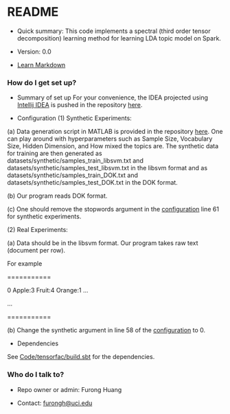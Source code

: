 # README #
* Quick summary: 
This code implements a spectral (third order tensor decomposition) learning method for learning LDA topic model on         Spark. 

* Version: 0.0
* [Learn Markdown](https://bitbucket.org/tutorials/markdowndemo)



### How do I get set up? ###


* Summary of set up
For your convenience, the IDEA projected using [Intellij IDEA](https://www.jetbrains.com/idea/) is pushed in the repository [here](https://bitbucket.org/furongh/spectral-lda/src/b5be6b9e2a45b824bbc60a0bb927eff6030f4256/Code/tensorfac/.idea/?at=master). 



* Configuration 
(1) Synthetic Experiments:


(a) Data generation script in MATLAB is provided in the repository [here](https://bitbucket.org/furongh/spectral-lda/src/b5be6b9e2a45b824bbc60a0bb927eff6030f4256/Code/tensorfac/data/SyntheticDataGenerator.m?at=master&fileviewer=file-view-default). One can play around with hyperparameters such as Sample Size, Vocabulary Size, Hidden Dimension, and How mixed the topics are.  The synthetic data for training are then generated as datasets/synthetic/samples_train_libsvm.txt and datasets/synthetic/samples_test_libsvm.txt in the libsvm format and as datasets/synthetic/samples_train_DOK.txt and datasets/synthetic/samples_test_DOK.txt in the DOK format. 


(b) Our program reads DOK format.


(c) One should remove the stopwords argument in the [configuration](https://bitbucket.org/furongh/spectral-lda/src/b5be6b9e2a45b824bbc60a0bb927eff6030f4256/Code/tensorfac/src/main/scala/LDATensorDecomposition/SpectralLDA.scala?at=master&fileviewer=file-view-default) line 61 for synthetic experiments.


(2) Real Experiments:


(a) Data should be in the libsvm format. Our program takes raw text (document per row). 


   For example


===========


0 Apple:3 Fruit:4 Orange:1 ...


...


===========


(b) Change the synthetic argument in line 58 of the [configuration](https://bitbucket.org/furongh/spectral-lda/src/b5be6b9e2a45b824bbc60a0bb927eff6030f4256/Code/tensorfac/src/main/scala/LDATensorDecomposition/SpectralLDA.scala?at=master&fileviewer=file-view-default) to 0.
 


* Dependencies


See [Code/tensorfac/build.sbt](https://bitbucket.org/furongh/spectral-lda/src/b5be6b9e2a45b824bbc60a0bb927eff6030f4256/Code/tensorfac/build.sbt?at=master&fileviewer=file-view-default) for the dependencies.


### Who do I talk to? ###

* Repo owner or admin: Furong Huang 


* Contact: furongh@uci.edu